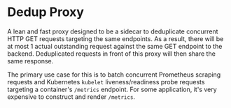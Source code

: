 # Dedup Proxy

A lean and fast proxy designed to be a sidecar to deduplicate concurrent HTTP GET requests targeting the same endpoints. As a result, there will be at most 1 actual outstanding request against the same GET endpoint to the backend. Deduplicated requests in front of this proxy will then share the same response.

The primary use case for this is to batch concurrent Prometheus scraping requests and Kubernetes `kubelet` liveness/readiness probe requests targeting a container's `/metrics` endpoint. For some application, it's very expensive to construct and render `/metrics`.
